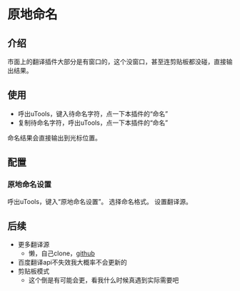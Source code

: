 # 原地命名

## 介绍

市面上的翻译插件大部分是有窗口的，这个没窗口，甚至连剪贴板都没碰，直接输出结果。

## 使用

- 呼出uTools，键入待命名字符，点一下本插件的“命名”
- 复制待命名字符，呼出uTools，点一下本插件的“命名”

命名结果会直接输出到光标位置。

## 配置

### 原地命名设置

呼出uTools，键入“原地命名设置”。
选择命名格式。
设置翻译源。

## 后续

- 更多翻译源
  - 懒，自己clone，[github]()
- 百度翻译api不失效我大概率不会更新的
- 剪贴板模式
  - 这个倒是有可能会更，看我什么时候真遇到实际需要吧